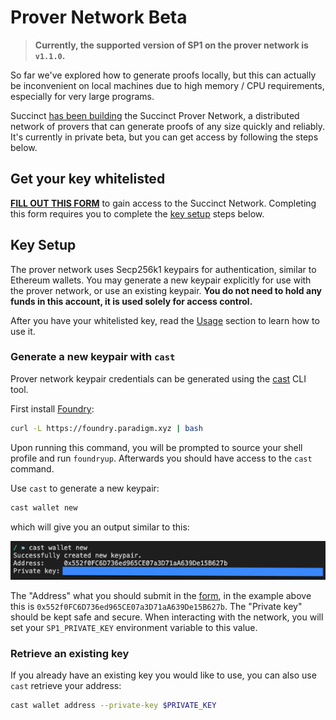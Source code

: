 # Prover Network Beta

> **Currently, the supported version of SP1 on the prover network is `v1.1.0`.**

So far we've explored how to generate proofs locally, but this can actually be inconvenient on local machines due to high memory / CPU requirements, especially for very large programs.

Succinct [has been building](https://blog.succinct.xyz/succinct-network/) the Succinct Prover Network, a distributed network of provers that can generate proofs of any size quickly and reliably. It's currently in private beta, but you can get access by following the steps below.

## Get your key whitelisted

**[FILL OUT THIS FORM](https://forms.gle/rTUvhstS8PFfv9B3A)** to gain access to the Succinct
Network. Completing this form requires you to complete the [key setup](#key-setup) steps below.

## Key Setup

The prover network uses Secp256k1 keypairs for authentication, similar to Ethereum wallets. You may generate a new keypair explicitly for use with the prover network, or use an existing keypair. **You do not need to hold any funds in this account, it is used solely for access control.**

After you have your whitelisted key, read the [Usage](./prover-network/usage.md) section to learn how to use it.

### Generate a new keypair with `cast`

Prover network keypair credentials can be generated using the
[cast](https://book.getfoundry.sh/cast/) CLI tool.

First install [Foundry](https://book.getfoundry.sh/getting-started/installation#using-foundryup):

```sh
curl -L https://foundry.paradigm.xyz | bash
```

Upon running this command, you will be prompted to source your shell profile and run `foundryup`. Afterwards you should have access to the `cast` command.

Use `cast` to generate a new keypair:

```sh
cast wallet new
```

which will give you an output similar to this:

![Screenshot from running 'cast wallet new' to generate an SP1_PRIVATE_KEY.](./prover-network/key.png)

The "Address" what you should submit in the [form](https://forms.gle/rTUvhstS8PFfv9B3A), in the example above this is `0x552f0FC6D736ed965CE07a3D71aA639De15B627b`. The "Private key" should be kept safe and
secure. When interacting with the network, you will set your `SP1_PRIVATE_KEY` environment variable
to this value.

### Retrieve an existing key

If you already have an existing key you would like to use, you can also use `cast` retrieve your address:

```sh
cast wallet address --private-key $PRIVATE_KEY
```
